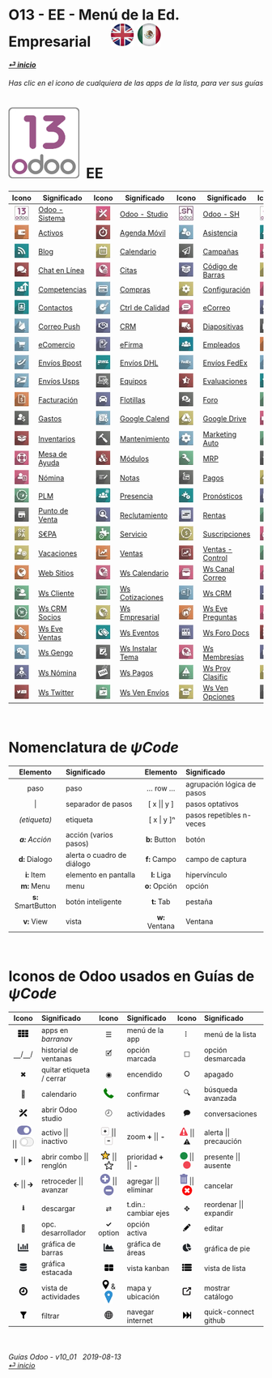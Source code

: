#  O13 - EE - Menú de la Ed. Empresarial &nbsp;&nbsp;&nbsp;&nbsp; [![en-uk](/doc/img/flg/en-uk-flg-btn-sml.png)](/en-uk/o13/ee/en-uk-o13-ee-guides-menu.md) [ ![es-mx](/doc/img/flg/es-mx-flg-btn-sml.png)](/es-mx/o13/ee/es-mx-o13-ee-guides-menu.md)
#### [_&#x23CE; inicio_](/es-mx/es-mx-guides-menu.md "Regresar al menú de Inicio")    
###### Has clic en el icono de cualquiera de las apps de la lista, para ver sus guías<br>

# [![o13](/doc/img/app/big/o13.png)](/es-mx/o13/ee/o13/es-mx-o13-ee-o13-guides.md) &nbsp;EE
| Icono | Significado | Icono | Significado | Icono | Significado | Icono | Significado |
| :---: | --- | :---: | --- | :---: | --- | :---: | --- |
| [![o13](/doc/img/app/sml/o13.jpg)](/es-mx/o13/ee/o13/es-mx-o13-ee-o13-guides.md "Ver a las guías de Odoo - Sistema \[o13]" )   | [Odoo - Sistema](/es-mx/o13/ee/o13/es-mx-o13-ee-o13-guides.md)   | [![stu](/doc/img/app/sml/stu.jpg)](/es-mx/o13/ee/stu/es-mx-o13-ee-stu-guides.md "Ver a las guías de Odoo - Studio \[stu]" )    | [Odoo - Studio](/es-mx/o13/ee/stu/es-mx-o13-ee-stu-guides.md)    | [![osh](/doc/img/app/sml/osh.jpg)](/es-mx/o13/ee/osh/es-mx-o13-ee-osh-guides.md "Ver a las guías de Odoo - SH \[osh]" )        | [Odoo - SH](/es-mx/o13/ee/osh/es-mx-o13-ee-osh-guides.md)        | [![3rd](/doc/img/app/sml/3rd.jpg)](/es-mx/o13/ee/3rd/es-mx-o13-ee-3rd-guides.md "Ver a las guías de Apps de 3os. \[3rd]" )     | [Apps de 3os.](/es-mx/o13/ee/3rd/es-mx-o13-ee-3rd-guides.md)     |
| [![ast](/doc/img/app/sml/ast.jpg)](/es-mx/o13/ee/ast/es-mx-o13-ee-ast-guides.md "Ver a las guías de Activos \[ast]" )          | [Activos](/es-mx/o13/ee/ast/es-mx-o13-ee-ast-guides.md)          | [![tsh](/doc/img/app/sml/tsh.jpg)](/es-mx/o13/ee/tsh/es-mx-o13-ee-tsh-guides.md "Ver a las guías de Agenda Móvil \[tsh]" )     | [Agenda Móvil](/es-mx/o13/ee/tsh/es-mx-o13-ee-tsh-guides.md)     | [![atn](/doc/img/app/sml/atn.jpg)](/es-mx/o13/ee/atn/es-mx-o13-ee-atn-guides.md "Ver a las guías de Asistencia \[atn]" )       | [Asistencia](/es-mx/o13/ee/atn/es-mx-o13-ee-atn-guides.md)       | [![apv](/doc/img/app/sml/apv.jpg)](/es-mx/o13/ee/apv/es-mx-o13-ee-apv-guides.md "Ver a las guías de Autorizaciones \[apv]" )   | [Autorizaciones](/es-mx/o13/ee/apv/es-mx-o13-ee-apv-guides.md)   |
| [![blg](/doc/img/app/sml/blg.jpg)](/es-mx/o13/ee/blg/es-mx-o13-ee-blg-guides.md "Ver a las guías de Blog \[blg]" )             | [Blog](/es-mx/o13/ee/blg/es-mx-o13-ee-blg-guides.md)             | [![cal](/doc/img/app/sml/cal.jpg)](/es-mx/o13/ee/cal/es-mx-o13-ee-cal-guides.md "Ver a las guías de Calendario \[cal]" )       | [Calendario](/es-mx/o13/ee/cal/es-mx-o13-ee-cal-guides.md)       | [![msm](/doc/img/app/sml/msm.jpg)](/es-mx/o13/ee/msm/es-mx-o13-ee-msm-guides.md "Ver a las guías de Campañas \[msm]" )         | [Campañas](/es-mx/o13/ee/msm/es-mx-o13-ee-msm-guides.md)         | [![dsc](/doc/img/app/sml/dsc.jpg)](/es-mx/o13/ee/dsc/es-mx-o13-ee-dsc-guides.md "Ver a las guías de Charlas \[dsc]" )          | [Charlas](/es-mx/o13/ee/dsc/es-mx-o13-ee-dsc-guides.md)          |
| [![lch](/doc/img/app/sml/lch.jpg)](/es-mx/o13/ee/lch/es-mx-o13-ee-lch-guides.md "Ver a las guías de Chat en Línea \[lch]" )    | [Chat en Línea](/es-mx/o13/ee/lch/es-mx-o13-ee-lch-guides.md)    | [![apt](/doc/img/app/sml/apt.jpg)](/es-mx/o13/ee/apt/es-mx-o13-ee-apt-guides.md "Ver a las guías de Citas \[apt]" )            | [Citas](/es-mx/o13/ee/apt/es-mx-o13-ee-apt-guides.md)            | [![bar](/doc/img/app/sml/bar.jpg)](/es-mx/o13/ee/bar/es-mx-o13-ee-bar-guides.md "Ver a las guías de Código de Barras \[bar]" ) | [Código de Barras](/es-mx/o13/ee/bar/es-mx-o13-ee-bar-guides.md) | [![lun](/doc/img/app/sml/lun.jpg)](/es-mx/o13/ee/lun/es-mx-o13-ee-lun-guides.md "Ver a las guías de Comidas \[lun]" )          | [Comidas](/es-mx/o13/ee/lun/es-mx-o13-ee-lun-guides.md)          |
| [![skm](/doc/img/app/sml/skm.jpg)](/es-mx/o13/ee/skm/es-mx-o13-ee-skm-guides.md "Ver a las guías de Competencias \[skm]" )     | [Competencias](/es-mx/o13/ee/skm/es-mx-o13-ee-skm-guides.md)     | [![pch](/doc/img/app/sml/pch.jpg)](/es-mx/o13/ee/pch/es-mx-o13-ee-pch-guides.md "Ver a las guías de Compras \[pch]" )          | [Compras](/es-mx/o13/ee/pch/es-mx-o13-ee-pch-guides.md)          | [![set](/doc/img/app/sml/set.jpg)](/es-mx/o13/ee/set/es-mx-o13-ee-set-guides.md "Ver a las guías de Configuración \[set]" )    | [Configuración](/es-mx/o13/ee/set/es-mx-o13-ee-set-guides.md)    | [![acc](/doc/img/app/sml/acc.jpg)](/es-mx/o13/ee/acc/es-mx-o13-ee-acc-guides.md "Ver a las guías de Contabilidad \[acc]" )     | [Contabilidad](/es-mx/o13/ee/acc/es-mx-o13-ee-acc-guides.md)     |
| [![ctc](/doc/img/app/sml/ctc.jpg)](/es-mx/o13/ee/ctc/es-mx-o13-ee-ctc-guides.md "Ver a las guías de Contactos \[ctc]" )        | [Contactos](/es-mx/o13/ee/ctc/es-mx-o13-ee-ctc-guides.md)        | [![qco](/doc/img/app/sml/qco.jpg)](/es-mx/o13/ee/qco/es-mx-o13-ee-qco-guides.md "Ver a las guías de Ctrl de Calidad \[qco]" )  | [Ctrl de Calidad](/es-mx/o13/ee/qco/es-mx-o13-ee-qco-guides.md)  | [![eml](/doc/img/app/sml/eml.jpg)](/es-mx/o13/ee/eml/es-mx-o13-ee-eml-guides.md "Ver a las guías de eCorreo \[eml]" )          | [eCorreo](/es-mx/o13/ee/eml/es-mx-o13-ee-eml-guides.md)          | [![ghm](/doc/img/app/sml/ghm.jpg)](/es-mx/o13/ee/ghm/es-mx-o13-ee-ghm-guides.md "Ver a las guías de Correo Github \[ghm]" )    | [Correo Github](/es-mx/o13/ee/ghm/es-mx-o13-ee-ghm-guides.md)    |
| [![mpu](/doc/img/app/sml/mpu.jpg)](/es-mx/o13/ee/mpu/es-mx-o13-ee-mpu-guides.md "Ver a las guías de Correo Push \[mpu]" )      | [Correo Push](/es-mx/o13/ee/mpu/es-mx-o13-ee-mpu-guides.md)      | [![crm](/doc/img/app/sml/crm.jpg)](/es-mx/o13/ee/crm/es-mx-o13-ee-crm-guides.md "Ver a las guías de CRM \[crm]" )              | [CRM](/es-mx/o13/ee/crm/es-mx-o13-ee-crm-guides.md)              | [![sli](/doc/img/app/sml/sli.jpg)](/es-mx/o13/ee/sli/es-mx-o13-ee-sli-guides.md "Ver a las guías de Diapositivas \[sli]" )     | [Diapositivas](/es-mx/o13/ee/sli/es-mx-o13-ee-sli-guides.md)     | [![doc](/doc/img/app/sml/doc.jpg)](/es-mx/o13/ee/doc/es-mx-o13-ee-doc-guides.md "Ver a las guías de Documentos \[doc]" )       | [Documentos](/es-mx/o13/ee/doc/es-mx-o13-ee-doc-guides.md)       |
| [![eco](/doc/img/app/sml/eco.jpg)](/es-mx/o13/ee/eco/es-mx-o13-ee-eco-guides.md "Ver a las guías de eComercio \[eco]" )        | [eComercio](/es-mx/o13/ee/eco/es-mx-o13-ee-eco-guides.md)        | [![esg](/doc/img/app/sml/esg.jpg)](/es-mx/o13/ee/esg/es-mx-o13-ee-esg-guides.md "Ver a las guías de eFirma \[esg]" )           | [eFirma](/es-mx/o13/ee/esg/es-mx-o13-ee-esg-guides.md)           | [![emp](/doc/img/app/sml/emp.jpg)](/es-mx/o13/ee/emp/es-mx-o13-ee-emp-guides.md "Ver a las guías de Empleados \[emp]" )        | [Empleados](/es-mx/o13/ee/emp/es-mx-o13-ee-emp-guides.md)        | [![svy](/doc/img/app/sml/svy.jpg)](/es-mx/o13/ee/svy/es-mx-o13-ee-svy-guides.md "Ver a las guías de Encuestas \[svy]" )        | [Encuestas](/es-mx/o13/ee/svy/es-mx-o13-ee-svy-guides.md)        |
| [![dbp](/doc/img/app/sml/dbp.jpg)](/es-mx/o13/ee/dbp/es-mx-o13-ee-dbp-guides.md "Ver a las guías de Envíos Bpost \[dbp]" )     | [Envíos Bpost](/es-mx/o13/ee/dbp/es-mx-o13-ee-dbp-guides.md)     | [![ddh](/doc/img/app/sml/ddh.jpg)](/es-mx/o13/ee/ddh/es-mx-o13-ee-ddh-guides.md "Ver a las guías de Envíos DHL \[ddh]" )       | [Envíos DHL](/es-mx/o13/ee/ddh/es-mx-o13-ee-ddh-guides.md)       | [![dfe](/doc/img/app/sml/dfe.jpg)](/es-mx/o13/ee/dfe/es-mx-o13-ee-dfe-guides.md "Ver a las guías de Envíos FedEx \[dfe]" )     | [Envíos FedEx](/es-mx/o13/ee/dfe/es-mx-o13-ee-dfe-guides.md)     | [![dup](/doc/img/app/sml/dup.jpg)](/es-mx/o13/ee/dup/es-mx-o13-ee-dup-guides.md "Ver a las guías de Envíos UPS \[dup]" )       | [Envíos UPS](/es-mx/o13/ee/dup/es-mx-o13-ee-dup-guides.md)       |
| [![dus](/doc/img/app/sml/dus.jpg)](/es-mx/o13/ee/dus/es-mx-o13-ee-dus-guides.md "Ver a las guías de Envíos Usps \[dus]" )      | [Envíos Usps](/es-mx/o13/ee/dus/es-mx-o13-ee-dus-guides.md)      | [![equ](/doc/img/app/sml/equ.jpg)](/es-mx/o13/ee/equ/es-mx-o13-ee-equ-guides.md "Ver a las guías de Equipos \[equ]" )          | [Equipos](/es-mx/o13/ee/equ/es-mx-o13-ee-equ-guides.md)          | [![apr](/doc/img/app/sml/apr.jpg)](/es-mx/o13/ee/apr/es-mx-o13-ee-apr-guides.md "Ver a las guías de Evaluaciones \[apr]" )     | [Evaluaciones](/es-mx/o13/ee/apr/es-mx-o13-ee-apr-guides.md)     | [![eve](/doc/img/app/sml/eve.jpg)](/es-mx/o13/ee/eve/es-mx-o13-ee-eve-guides.md "Ver a las guías de Eventos \[eve]" )          | [Eventos](/es-mx/o13/ee/eve/es-mx-o13-ee-eve-guides.md)          |
| [![ivc](/doc/img/app/sml/ivc.jpg)](/es-mx/o13/ee/ivc/es-mx-o13-ee-ivc-guides.md "Ver a las guías de Facturación \[ivc]" )      | [Facturación](/es-mx/o13/ee/ivc/es-mx-o13-ee-ivc-guides.md)      | [![flt](/doc/img/app/sml/flt.jpg)](/es-mx/o13/ee/flt/es-mx-o13-ee-flt-guides.md "Ver a las guías de Flotillas \[flt]" )        | [Flotillas](/es-mx/o13/ee/flt/es-mx-o13-ee-flt-guides.md)        | [![for](/doc/img/app/sml/for.jpg)](/es-mx/o13/ee/for/es-mx-o13-ee-for-guides.md "Ver a las guías de Foro \[for]" )             | [Foro](/es-mx/o13/ee/for/es-mx-o13-ee-for-guides.md)             | [![gam](/doc/img/app/sml/gam.jpg)](/es-mx/o13/ee/gam/es-mx-o13-ee-gam-guides.md "Ver a las guías de Gamificación \[gam]" )     | [Gamificación](/es-mx/o13/ee/gam/es-mx-o13-ee-gam-guides.md)     |
| [![exp](/doc/img/app/sml/exp.jpg)](/es-mx/o13/ee/exp/es-mx-o13-ee-exp-guides.md "Ver a las guías de Gastos \[exp]" )           | [Gastos](/es-mx/o13/ee/exp/es-mx-o13-ee-exp-guides.md)           | [![gca](/doc/img/app/sml/gca.jpg)](/es-mx/o13/ee/gca/es-mx-o13-ee-gca-guides.md "Ver a las guías de Google Calend \[gca]" )    | [Google Calend](/es-mx/o13/ee/gca/es-mx-o13-ee-gca-guides.md)    | [![gdr](/doc/img/app/sml/gdr.jpg)](/es-mx/o13/ee/gdr/es-mx-o13-ee-gdr-guides.md "Ver a las guías de Google Drive \[gdr]" )     | [Google Drive](/es-mx/o13/ee/gdr/es-mx-o13-ee-gdr-guides.md)     | [![iot](/doc/img/app/sml/iot.jpg)](/es-mx/o13/ee/iot/es-mx-o13-ee-iot-guides.md "Ver a las guías de Int de las Cosas \[iot]" ) | [Int de las Cosas](/es-mx/o13/ee/iot/es-mx-o13-ee-iot-guides.md) |
| [![inv](/doc/img/app/sml/inv.jpg)](/es-mx/o13/ee/inv/es-mx-o13-ee-inv-guides.md "Ver a las guías de Inventarios \[inv]" )      | [Inventarios](/es-mx/o13/ee/inv/es-mx-o13-ee-inv-guides.md)      | [![mnt](/doc/img/app/sml/mnt.jpg)](/es-mx/o13/ee/mnt/es-mx-o13-ee-mnt-guides.md "Ver a las guías de Mantenimiento \[mnt]" )    | [Mantenimiento](/es-mx/o13/ee/mnt/es-mx-o13-ee-mnt-guides.md)    | [![mka](/doc/img/app/sml/mka.jpg)](/es-mx/o13/ee/mka/es-mx-o13-ee-mka-guides.md "Ver a las guías de Marketing Auto \[mka]" )   | [Marketing Auto](/es-mx/o13/ee/mka/es-mx-o13-ee-mka-guides.md)   | [![mem](/doc/img/app/sml/mem.jpg)](/es-mx/o13/ee/mem/es-mx-o13-ee-mem-guides.md "Ver a las guías de Membresías \[mem]" )       | [Membresías](/es-mx/o13/ee/mem/es-mx-o13-ee-mem-guides.md)       |
| [![hdk](/doc/img/app/sml/hdk.jpg)](/es-mx/o13/ee/hdk/es-mx-o13-ee-hdk-guides.md "Ver a las guías de Mesa de Ayuda \[hdk]" )    | [Mesa de Ayuda](/es-mx/o13/ee/hdk/es-mx-o13-ee-hdk-guides.md)    | [![mdl](/doc/img/app/sml/mdl.jpg)](/es-mx/o13/ee/mdl/es-mx-o13-ee-mdl-guides.md "Ver a las guías de Módulos \[mdl]" )          | [Módulos](/es-mx/o13/ee/mdl/es-mx-o13-ee-mdl-guides.md)          | [![mrp](/doc/img/app/sml/mrp.jpg)](/es-mx/o13/ee/mrp/es-mx-o13-ee-mrp-guides.md "Ver a las guías de MRP \[mrp]" )              | [MRP](/es-mx/o13/ee/mrp/es-mx-o13-ee-mrp-guides.md)              | [![mma](/doc/img/app/sml/mma.jpg)](/es-mx/o13/ee/mma/es-mx-o13-ee-mma-guides.md "Ver a las guías de MRP Mantto \[mma]" )       | [MRP Mantto](/es-mx/o13/ee/mma/es-mx-o13-ee-mma-guides.md)       |
| [![pyr](/doc/img/app/sml/pyr.jpg)](/es-mx/o13/ee/pyr/es-mx-o13-ee-pyr-guides.md "Ver a las guías de Nómina \[pyr]" )           | [Nómina](/es-mx/o13/ee/pyr/es-mx-o13-ee-pyr-guides.md)           | [![nte](/doc/img/app/sml/nte.jpg)](/es-mx/o13/ee/nte/es-mx-o13-ee-nte-guides.md "Ver a las guías de Notas \[nte]" )            | [Notas](/es-mx/o13/ee/nte/es-mx-o13-ee-nte-guides.md)            | [![pmt](/doc/img/app/sml/pmt.jpg)](/es-mx/o13/ee/pmt/es-mx-o13-ee-pmt-guides.md "Ver a las guías de Pagos \[pmt]" )            | [Pagos](/es-mx/o13/ee/pmt/es-mx-o13-ee-pmt-guides.md)            | [![tof](/doc/img/app/sml/tof.jpg)](/es-mx/o13/ee/tof/es-mx-o13-ee-tof-guides.md "Ver a las guías de Permisos \[tof]" )         | [Permisos](/es-mx/o13/ee/tof/es-mx-o13-ee-tof-guides.md)         |
| [![plm](/doc/img/app/sml/plm.jpg)](/es-mx/o13/ee/plm/es-mx-o13-ee-plm-guides.md "Ver a las guías de PLM \[plm]" )              | [PLM](/es-mx/o13/ee/plm/es-mx-o13-ee-plm-guides.md)              | [![psc](/doc/img/app/sml/psc.jpg)](/es-mx/o13/ee/psc/es-mx-o13-ee-psc-guides.md "Ver a las guías de Presencia \[psc]" )        | [Presencia](/es-mx/o13/ee/psc/es-mx-o13-ee-psc-guides.md)        | [![pfc](/doc/img/app/sml/pfc.jpg)](/es-mx/o13/ee/pfc/es-mx-o13-ee-pfc-guides.md "Ver a las guías de Pronósticos \[pfc]" )      | [Pronósticos](/es-mx/o13/ee/pfc/es-mx-o13-ee-pfc-guides.md)      | [![prj](/doc/img/app/sml/prj.jpg)](/es-mx/o13/ee/prj/es-mx-o13-ee-prj-guides.md "Ver a las guías de Proyectos \[prj]" )        | [Proyectos](/es-mx/o13/ee/prj/es-mx-o13-ee-prj-guides.md)        |
| [![pos](/doc/img/app/sml/pos.jpg)](/es-mx/o13/ee/pos/es-mx-o13-ee-pos-guides.md "Ver a las guías de Punto de Venta \[pos]" )   | [Punto de Venta](/es-mx/o13/ee/pos/es-mx-o13-ee-pos-guides.md)   | [![rcr](/doc/img/app/sml/rcr.jpg)](/es-mx/o13/ee/rcr/es-mx-o13-ee-rcr-guides.md "Ver a las guías de Reclutamiento \[rcr]" )    | [Reclutamiento](/es-mx/o13/ee/rcr/es-mx-o13-ee-rcr-guides.md)    | [![rnt](/doc/img/app/sml/rnt.jpg)](/es-mx/o13/ee/rnt/es-mx-o13-ee-rnt-guides.md "Ver a las guías de Rentas \[rnt]" )           | [Rentas](/es-mx/o13/ee/rnt/es-mx-o13-ee-rnt-guides.md)           | [![rpr](/doc/img/app/sml/rpr.jpg)](/es-mx/o13/ee/rpr/es-mx-o13-ee-rpr-guides.md "Ver a las guías de Reparaciones \[rpr]" )     | [Reparaciones](/es-mx/o13/ee/rpr/es-mx-o13-ee-rpr-guides.md)     |
| [![sep](/doc/img/app/sml/sep.jpg)](/es-mx/o13/ee/sep/es-mx-o13-ee-sep-guides.md "Ver a las guías de S€PA \[sep]" )             | [S€PA](/es-mx/o13/ee/sep/es-mx-o13-ee-sep-guides.md)             | [![fsv](/doc/img/app/sml/fsv.jpg)](/es-mx/o13/ee/fsv/es-mx-o13-ee-fsv-guides.md "Ver a las guías de Servicio \[fsv]" )         | [Servicio](/es-mx/o13/ee/fsv/es-mx-o13-ee-fsv-guides.md)         | [![sub](/doc/img/app/sml/sub.jpg)](/es-mx/o13/ee/sub/es-mx-o13-ee-sub-guides.md "Ver a las guías de Suscripciones \[sub]" )    | [Suscripciones](/es-mx/o13/ee/sub/es-mx-o13-ee-sub-guides.md)    | [![dsh](/doc/img/app/sml/dsh.jpg)](/es-mx/o13/ee/dsh/es-mx-o13-ee-dsh-guides.md "Ver a las guías de Tableros \[dsh]" )         | [Tableros](/es-mx/o13/ee/dsh/es-mx-o13-ee-dsh-guides.md)         |
| [![hol](/doc/img/app/sml/hol.jpg)](/es-mx/o13/ee/hol/es-mx-o13-ee-hol-guides.md "Ver a las guías de Vacaciones \[hol]" )       | [Vacaciones](/es-mx/o13/ee/hol/es-mx-o13-ee-hol-guides.md)       | [![sls](/doc/img/app/sml/sls.jpg)](/es-mx/o13/ee/sls/es-mx-o13-ee-sls-guides.md "Ver a las guías de Ventas \[sls]" )           | [Ventas](/es-mx/o13/ee/sls/es-mx-o13-ee-sls-guides.md)           | [![smg](/doc/img/app/sml/smg.jpg)](/es-mx/o13/ee/smg/es-mx-o13-ee-smg-guides.md "Ver a las guías de Ventas - Control \[smg]" ) | [Ventas - Control](/es-mx/o13/ee/smg/es-mx-o13-ee-smg-guides.md) | [![vip](/doc/img/app/sml/vip.jpg)](/es-mx/o13/ee/vip/es-mx-o13-ee-vip-guides.md "Ver a las guías de Voz por IP \[vip]" )       | [Voz por IP](/es-mx/o13/ee/vip/es-mx-o13-ee-vip-guides.md)       |
| [![web](/doc/img/app/sml/web.jpg)](/es-mx/o13/ee/web/es-mx-o13-ee-web-guides.md "Ver a las guías de Web Sitios \[web]" )       | [Web Sitios](/es-mx/o13/ee/web/es-mx-o13-ee-web-guides.md)       | [![wca](/doc/img/app/sml/wca.jpg)](/es-mx/o13/ee/wca/es-mx-o13-ee-wca-guides.md "Ver a las guías de Ws Calendario \[wca]" )    | [Ws Calendario](/es-mx/o13/ee/wca/es-mx-o13-ee-wca-guides.md)    | [![wmc](/doc/img/app/sml/wmc.jpg)](/es-mx/o13/ee/wmc/es-mx-o13-ee-wmc-guides.md "Ver a las guías de Ws Canal Correo \[wmc]" )  | [Ws Canal Correo](/es-mx/o13/ee/wmc/es-mx-o13-ee-wmc-guides.md)  | [![wlc](/doc/img/app/sml/wlc.jpg)](/es-mx/o13/ee/wlc/es-mx-o13-ee-wlc-guides.md "Ver a las guías de Ws Chat en Vivo \[wlc]" )  | [Ws Chat en Vivo](/es-mx/o13/ee/wlc/es-mx-o13-ee-wlc-guides.md)  |
| [![wcu](/doc/img/app/sml/wcu.jpg)](/es-mx/o13/ee/wcu/es-mx-o13-ee-wcu-guides.md "Ver a las guías de Ws Cliente \[wcu]" )       | [Ws Cliente](/es-mx/o13/ee/wcu/es-mx-o13-ee-wcu-guides.md)       | [![wqt](/doc/img/app/sml/wqt.jpg)](/es-mx/o13/ee/wqt/es-mx-o13-ee-wqt-guides.md "Ver a las guías de Ws Cotizaciones \[wqt]" )  | [Ws Cotizaciones](/es-mx/o13/ee/wqt/es-mx-o13-ee-wqt-guides.md)  | [![wcr](/doc/img/app/sml/wcr.jpg)](/es-mx/o13/ee/wcr/es-mx-o13-ee-wcr-guides.md "Ver a las guías de Ws CRM \[wcr]" )           | [Ws CRM](/es-mx/o13/ee/wcr/es-mx-o13-ee-wcr-guides.md)           | [![wcs](/doc/img/app/sml/wcs.jpg)](/es-mx/o13/ee/wcs/es-mx-o13-ee-wcs-guides.md "Ver a las guías de Ws CRM Puntos \[wcs]" )    | [Ws CRM Puntos](/es-mx/o13/ee/wcs/es-mx-o13-ee-wcs-guides.md)    |
| [![wpa](/doc/img/app/sml/wpa.jpg)](/es-mx/o13/ee/wpa/es-mx-o13-ee-wpa-guides.md "Ver a las guías de Ws CRM Socios \[wpa]" )    | [Ws CRM Socios](/es-mx/o13/ee/wpa/es-mx-o13-ee-wpa-guides.md)    | [![wen](/doc/img/app/sml/wen.jpg)](/es-mx/o13/ee/wen/es-mx-o13-ee-wen-guides.md "Ver a las guías de Ws Empresarial \[wen]" )   | [Ws Empresarial](/es-mx/o13/ee/wen/es-mx-o13-ee-wen-guides.md)   | [![weq](/doc/img/app/sml/weq.jpg)](/es-mx/o13/ee/weq/es-mx-o13-ee-weq-guides.md "Ver a las guías de Ws Eve Preguntas \[weq]" ) | [Ws Eve Preguntas](/es-mx/o13/ee/weq/es-mx-o13-ee-weq-guides.md) | [![wet](/doc/img/app/sml/wet.jpg)](/es-mx/o13/ee/wet/es-mx-o13-ee-wet-guides.md "Ver a las guías de Ws Eve Segmnto \[wet]" )   | [Ws Eve Segmnto](/es-mx/o13/ee/wet/es-mx-o13-ee-wet-guides.md)   |
| [![wes](/doc/img/app/sml/wes.jpg)](/es-mx/o13/ee/wes/es-mx-o13-ee-wes-guides.md "Ver a las guías de Ws Eve Ventas \[wes]" )    | [Ws Eve Ventas](/es-mx/o13/ee/wes/es-mx-o13-ee-wes-guides.md)    | [![wev](/doc/img/app/sml/wev.jpg)](/es-mx/o13/ee/wev/es-mx-o13-ee-wev-guides.md "Ver a las guías de Ws Eventos \[wev]" )       | [Ws Eventos](/es-mx/o13/ee/wev/es-mx-o13-ee-wev-guides.md)       | [![wfd](/doc/img/app/sml/wfd.jpg)](/es-mx/o13/ee/wfd/es-mx-o13-ee-wfd-guides.md "Ver a las guías de Ws Foro Docs \[wfd]" )     | [Ws Foro Docs](/es-mx/o13/ee/wfd/es-mx-o13-ee-wfd-guides.md)     | [![wfe](/doc/img/app/sml/wfe.jpg)](/es-mx/o13/ee/wfe/es-mx-o13-ee-wfe-guides.md "Ver a las guías de Ws Foro Editor \[wfe]" )   | [Ws Foro Editor](/es-mx/o13/ee/wfe/es-mx-o13-ee-wfe-guides.md)   |
| [![wge](/doc/img/app/sml/wge.jpg)](/es-mx/o13/ee/wge/es-mx-o13-ee-wge-guides.md "Ver a las guías de Ws Gengo \[wge]" )         | [Ws Gengo](/es-mx/o13/ee/wge/es-mx-o13-ee-wge-guides.md)         | [![wti](/doc/img/app/sml/wti.jpg)](/es-mx/o13/ee/wti/es-mx-o13-ee-wti-guides.md "Ver a las guías de Ws Instalar Tema \[wti]" ) | [Ws Instalar Tema](/es-mx/o13/ee/wti/es-mx-o13-ee-wti-guides.md) | [![wme](/doc/img/app/sml/wme.jpg)](/es-mx/o13/ee/wme/es-mx-o13-ee-wme-guides.md "Ver a las guías de Ws Membresías \[wme]" )    | [Ws Membresías](/es-mx/o13/ee/wme/es-mx-o13-ee-wme-guides.md)    | [![wrc](/doc/img/app/sml/wrc.jpg)](/es-mx/o13/ee/wrc/es-mx-o13-ee-wrc-guides.md "Ver a las guías de Ws Nom Reclut \[wrc]" )    | [Ws Nom Reclut](/es-mx/o13/ee/wrc/es-mx-o13-ee-wrc-guides.md)    |
| [![whr](/doc/img/app/sml/whr.jpg)](/es-mx/o13/ee/whr/es-mx-o13-ee-whr-guides.md "Ver a las guías de Ws Nómina \[whr]" )        | [Ws Nómina](/es-mx/o13/ee/whr/es-mx-o13-ee-whr-guides.md)        | [![wpy](/doc/img/app/sml/wpy.jpg)](/es-mx/o13/ee/wpy/es-mx-o13-ee-wpy-guides.md "Ver a las guías de Ws Pagos \[wpy]" )         | [Ws Pagos](/es-mx/o13/ee/wpy/es-mx-o13-ee-wpy-guides.md)         | [![wrp](/doc/img/app/sml/wrp.jpg)](/es-mx/o13/ee/wrp/es-mx-o13-ee-wrp-guides.md "Ver a las guías de Ws Proy Clasific \[wrp]" ) | [Ws Proy Clasific](/es-mx/o13/ee/wrp/es-mx-o13-ee-wrp-guides.md) | [![wpt](/doc/img/app/sml/wpt.jpg)](/es-mx/o13/ee/wpt/es-mx-o13-ee-wpt-guides.md "Ver a las guías de Ws Socios \[wpt]" )        | [Ws Socios](/es-mx/o13/ee/wpt/es-mx-o13-ee-wpt-guides.md)        |
| [![wtw](/doc/img/app/sml/wtw.jpg)](/es-mx/o13/ee/wtw/es-mx-o13-ee-wtw-guides.md "Ver a las guías de Ws Twitter \[wtw]" )       | [Ws Twitter](/es-mx/o13/ee/wtw/es-mx-o13-ee-wtw-guides.md)       | [![wsd](/doc/img/app/sml/wsd.jpg)](/es-mx/o13/ee/wsd/es-mx-o13-ee-wsd-guides.md "Ver a las guías de Ws Ven Envíos \[wsd]" )    | [Ws Ven Envíos](/es-mx/o13/ee/wsd/es-mx-o13-ee-wsd-guides.md)    | [![wso](/doc/img/app/sml/wso.jpg)](/es-mx/o13/ee/wso/es-mx-o13-ee-wso-guides.md "Ver a las guías de Ws Ven Opciones \[wso]" )  | [Ws Ven Opciones](/es-mx/o13/ee/wso/es-mx-o13-ee-wso-guides.md)  | [![wve](/doc/img/app/sml/wve.jpg)](/es-mx/o13/ee/wve/es-mx-o13-ee-wve-guides.md "Ver a las guías de Ws Versión \[wve]" )       | [Ws Versión](/es-mx/o13/ee/wve/es-mx-o13-ee-wve-guides.md)       |
<br>

# Nomenclatura de _&#x03C8;Code_
[***Sync***]: # (es-mx-o13-ce-guides-menu)  
[***Sync***]: # (es-mx-o13-ee-guides-menu)  

| Elemento | Significado | Elemento | Significado | 
| :---: | :--- | :---: | :--- |
| paso | paso | &#x2026; row &#x2026; | agrupación lógica de pasos |
| \| | separador de pasos | \[ x \|\| y ] | pasos optativos |
| _(etiqueta)_ | etiqueta | &nbsp;\[ x \| y \]&#x207F; | pasos repetibles n-veces |
| _**a:** Acción_ | acción (varios pasos) | **b:** Button | botón |
| **d:** Dialogo | alerta o cuadro de diálogo | **f:** Campo | campo de captura |
| **i:** Item | elemento en pantalla | **l:** Liga | hipervínculo |
| **m:** Menu | menu | **o:** Opción | opción |
| **s:** SmartButton | botón inteligente | **t:** Tab | pestaña |
| **v:** View | vista | **w:** Ventana | Ventana |

<br>

# Iconos de Odoo usados en Guías de _&#x03C8;Code_
[***Sync***]: # (es-mx-o13-ce-guides-menu)  
[***Sync***]: # (es-mx-o13-ee-guides-menu)  

| Icono | Significado | Icono | Significado | Icono | Significado |
| :---: | :--- | :---: | :--- | :---: | :--- |
| ![apps](/doc/img/apps.png) | apps en _barranav_ | &#x2630; | menú de la app | &#x2807; | menú de la lista |
| &#x23BD;/&#x23BD;/ | historial de ventanas | &#x1F5F9; | opción marcada | &#x2610; | opción desmarcada |
| &#x2716; | quitar etiqueta / cerrar | &#x25C9; | encendido | &#x2B58; | apagado |
| &#x1F4C5; | calendario |![phone_receiver](/doc/img/phone_receiver.png) | confirmar | &#x1F50D; | búsqueda avanzada |
| ![icon_studio_small](/doc/img/icon_studio_small.png) | abrir Odoo studio | &#x1F557; | actividades | &#x1F5ED; | conversaciones |
| ![active](/doc/img/active.png) \|\| ![inactive](/doc/img/inactive.png) | activo \|\| inactivo | ![button_squared_add](/doc/img/button_squared_add.png) \|\| ![button_squared_sub](/doc/img/button_squared_sub.png) | zoom **+** \|\| **-** | ![warning](/doc/img/warning.png) \|\| &#x26A0; | alerta \|\| precaución |
| &#x2BC6; \|\| &#x2BC8; | abrir combo \|\| renglón | ![star](/doc/img/star.png) \|\| ![unstar](/doc/img/unstar.png) | prioridad **+** \|\| **-** | ![presence_yes](/doc/img/presence_yes.png) \|\| ![presence_no](/doc/img/presence_no.png) | presente \|\| ausente |
| &#x1F870; \|\| &#x1F872; | retroceder \|\| avanzar | ![add](/doc/img/button_add.png) \|\| ![sub](/doc/img/button_sub.png) | agregar \|\| eliminar | ![trashcan](/doc/img/trashcan.png) \|\| ![cancel](/doc/img/cancel.png) | cancelar |
| **&#x2B73;** | descargar | &#x21C4; | t.din.: cambiar ejes | &#x2725; | reordenar \|\| expandir |
| &#x1F41E; | opc. desarrollador |  **&#x2713;** option | opción activa | ![edit](/doc/img/edit.png) | editar |
| ![icon_view_chart_bars_small](/doc/img/icon_view_chart_bars_small.png) | gráfica de barras | ![icon_view_chart_area_small](/doc/img/icon_view_chart_area_small.png) | gráfica de áreas | ![icon_view_chart_pie_small](/doc/img/icon_view_chart_pie_small.png) | gráfica de pie |
| ![icon_view_chart_area_stacked_small](/doc/img/icon_view_chart_area_stacked_small.png) | gráfica estacada | ![view_kanban](/doc/img/view_kanban.png) | vista kanban | ![view_list](/doc/img/view_list.png) | vista de lista |
| ![view_activity](/doc/img/view_activity.png) | vista de actividades | ![view_map](/doc/img/view_map.png) & ![map_location](/doc/img/map_location.png)| mapa y ubicación |  ![show_catalog](/doc/img/show_catalog.png) | mostrar catálogo |
| ![filter](/doc/img/filter.png) | filtrar | ![internet_small](/doc/img/internet_small.png) | navegar internet | ![quick_connect](/doc/img/quick_connect.png) | quick-connect github  |

<br>

###### Guías Odoo - v10_01 &nbsp; 2019-08-13<br>[_&#x23CE; inicio_](/es-mx/es-mx-guides-menu.md)  
